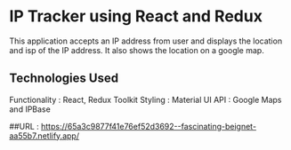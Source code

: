 # IP Tracker using React and Redux

This application accepts an IP address from user and displays the location and isp of the IP address. It also shows the location on a google map. 

## Technologies Used

Functionality : React, Redux Toolkit
Styling : Material UI
API : Google Maps and IPBase

##URL : https://65a3c9877f41e76ef52d3692--fascinating-beignet-aa55b7.netlify.app/
